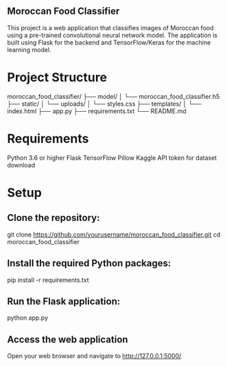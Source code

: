 ## Moroccan Food Classifier

This project is a web application that classifies images of Moroccan food using a pre-trained convolutional neural network model. The application is built using Flask for the backend and TensorFlow/Keras for the machine learning model.

# Project Structure

moroccan_food_classifier/
├── model/
│ └── moroccan_food_classifier.h5
├── static/
│ └── uploads/
│ └── styles.css
├── templates/
│ └── index.html
├── app.py
├── requirements.txt
└── README.md

# Requirements

Python 3.6 or higher
Flask
TensorFlow
Pillow
Kaggle API token for dataset download

# Setup

## Clone the repository:

git clone https://github.com/yourusername/moroccan_food_classifier.git
cd moroccan_food_classifier

## Install the required Python packages:

pip install -r requirements.txt

## Run the Flask application:

python app.py

## Access the web application

Open your web browser and navigate to http://127.0.0.1:5000/
